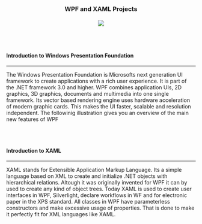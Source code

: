 <h3><p align="center"> WPF and XAML Projects<br><br>
<img src="http://csharpcorner.mindcrackerinc.netdna-cdn.com/UploadFile/8a67c0/top-features-of-windows-presentation-foundation-wpf/Images/wpf.png">
</p></h3>
<br>
<br>

<h4>Introduction to Windows Presentation Foundation</h4>
<hr>
The Windows Presentation Foundation is Microsofts next generation UI framework to create applications with a rich user experience. It is part of the .NET framework 3.0 and higher.
WPF combines application UIs, 2D graphics, 3D graphics, documents and multimedia into one single framework. Its vector based rendering engine uses hardware acceleration of modern graphic cards. This makes the UI faster, scalable and resolution independent.
The followinig illustration gives you an overview of the main new features of WPF

<br><br>

<h4>Introduction to XAML</h4>
<hr>
XAML stands for Extensible Application Markup Language. Its a simple language based on XML to create and initialize .NET objects with hierarchical relations. Altough it was originally invented for WPF it can by used to create any kind of object trees.
Today XAML is used to create user interfaces in WPF, Silverlight, declare workflows in WF and for electronic paper in the XPS standard.
All classes in WPF have parameterless constructors and make excessive usage of properties. That is done to make it perfectly fit for XML languages like XAML.


